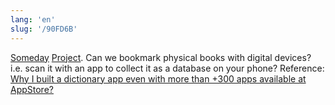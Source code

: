 ```yaml
---
lang: 'en'
slug: '/90FD6B'
---
```


[Someday](./../.././docs/pages/Someday.md) [Project](./../.././docs/pages/Project.md). Can we bookmark physical books with digital devices? i.e. scan it with an app to collect it as a database on your phone? Reference: [Why I built a dictionary app even with more than +300 apps available at AppStore?](https://www.wordnote.app/blog/why-i-built-dictionary-app)

<head>
  <html lang="en-US"/>
</head>
